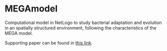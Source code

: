 # MEGAmodel
Computational model in NetLogo to study bacterial adaptation and evolution in an spatially structured environment, following the characteristics of the MEGA model.

Supporting paper can be found in [this link](https://link.springer.com/chapter/10.1007/978-3-030-17985-4_3).
